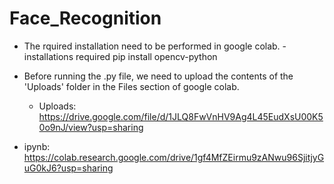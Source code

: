 # Face_Recognition

- The rquired installation need to be performed in google colab.
  -installations required
  pip install opencv-python

- Before running the .py file, we need to upload the contents of the 'Uploads' folder in the Files section of google colab.
  - Uploads:
  https://drive.google.com/file/d/1JLQ8FwVnHV9Ag4L45EudXsU00K50o9nJ/view?usp=sharing

- ipynb:
https://colab.research.google.com/drive/1gf4MfZEirmu9zANwu96SjitjyGuG0kJ6?usp=sharing
